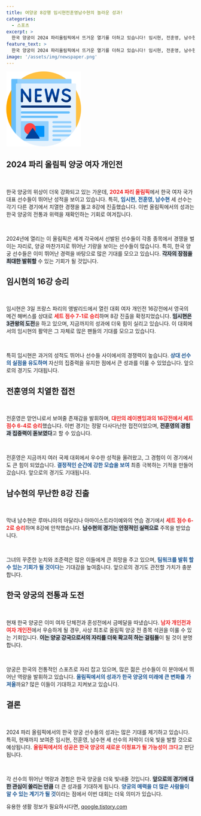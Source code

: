 ```yaml
---
title: 여양궁 8강행 임시현전훈영남수현의 놀라운 성과!
categories:
  - 스포츠
excerpt: >
  한국 양궁이 2024 파리올림픽에서 뜨거운 열기를 더하고 있습니다! 임시현, 전훈영, 남수현, 세 선수 모두 8강에 진출하며 전종목 석권의 꿈에 한 걸음 더 다가갔습니다. 3관왕에 도전하는 임시현의 경과는? 클릭해 확인하세요!
feature_text: >
  한국 양궁이 2024 파리올림픽에서 뜨거운 열기를 더하고 있습니다! 임시현, 전훈영, 남수현, 세 선수 모두 8강에 진출하며 전종목 석권의 꿈에 한 걸음 더 다가갔습니다. 3관왕에 도전하는 임시현의 경과는? 클릭해 확인하세요!
image: '/assets/img/newspaper.png'
---
```


<p><img src="/assets/img/newspaper.png" alt="kimp 속보" /></p>

<h2 data-ke-size="size26">2024 파리 올림픽 양궁 여자 개인전</h2>

<p data-ke-size="size16">&nbsp;</p>

<p>한국 양궁의 위상이 더욱 강화되고 있는 가운데, <b><span style="color: #ee2323;">2024 파리 올림픽</span></b>에서 한국 여자 국가대표 선수들이 뛰어난 성적을 보이고 있습니다. 특히, <b><span style="color: #1a5490;">임시현, 전훈영, 남수현</span></b> 세 선수는 각기 다른 경기에서 치열한 경쟁을 뚫고 8강에 진출했습니다. 이번 올림픽에서의 성과는 한국 양궁의 전통과 위력을 재확인하는 기회로 여겨집니다.  </p>

<p data-ke-size="size16">&nbsp;</p>

<p>2024년에 열리는 이 올림픽은 세계 각국에서 선발된 선수들이 각종 종목에서 경쟁을 벌이는 자리로, 양궁 마찬가지로 뛰어난 기량을 보이는 선수들이 많습니다. 특히, 한국 양궁 선수들은 이미 뛰어난 경력을 바탕으로 많은 기대를 모으고 있습니다. <b><span style="background-color: #21538527;">각자의 장점을 최대한 발휘할</span></b> 수 있는 기회가 될 것입니다.</p>

<h2 data-ke-size="size26">임시현의 16강 승리</h2>

<p data-ke-size="size16">&nbsp;</p>

<p>임시현은 3일 프랑스 파리의 앵발리드에서 열린 대회 여자 개인전 16강전에서 영국의 메건 해버스를 상대로 <b><span style="color: #ee2323;">세트 점수 7-1로 승리</span></b>하며 8강 진출을 확정지었습니다. <b><span style="background-color: #21538527;">임시현은 3관왕의 도전</span></b>을 하고 있으며, 지금까지의 성과에 더욱 힘이 실리고 있습니다. 이 대회에서의 임시현의 활약은 그 자체로 많은 팬들의 기대를 모으고 있습니다.  </p>

<p data-ke-size="size16">&nbsp;</p>

<p>특히 임시현은 과거의 성적도 뛰어나 선수들 사이에서의 경쟁력이 높습니다. <b><span style="color: #1a5490;">상대 선수의 실점을 유도하며</span></b> 자신의 집중력을 유지한 점에서 큰 성과를 이룰 수 있었습니다. 앞으로의 경기도 기대됩니다.</p>

<h2 data-ke-size="size26">전훈영의 치열한 접전</h2>

<p data-ke-size="size16">&nbsp;</p>

<p>전훈영은 맏언니로서 보여줄 존재감을 발휘하며, <b><span style="color: #ee2323;">대만의 레이젠잉과의 16강전에서 세트 점수 6-4로 승리</span></b>했습니다. 이번 경기는 정말 다사다난한 접전이었으며, <b><span style="background-color: #21538527;">전훈영의 경험과 집중력이 돋보였다</span></b>고 할 수 있습니다.  </p>

<p data-ke-size="size16">&nbsp;</p>

<p>전훈영은 지금까지 여러 국제 대회에서 우수한 성적을 올려왔고, 그 경험이 이 경기에서도 큰 힘이 되었습니다. <b><span style="color: #1a5490;">결정적인 순간에 강한 모습을 보여</span></b> 최종 극복하는 기적을 만들어 갔습니다. 앞으로의 경기도 기대됩니다.</p>

<h2 data-ke-size="size26">남수현의 무난한 8강 진출</h2>

<p data-ke-size="size16">&nbsp;</p>

<p>막내 남수현은 루마니아의 마달리나 아마이스트라이예와의 연습 경기에서 <b><span style="color: #ee2323;">세트 점수 6-2로 승리</span></b>하며 8강에 안착했습니다. <b><span style="background-color: #21538527;">남수현의 경기는 안정적인 실력으로</span></b> 주목을 받았습니다.  </p>

<p data-ke-size="size16">&nbsp;</p>

<p>그녀의 꾸준한 눈치와 조준력은 많은 이들에게 큰 희망을 주고 있으며, <b><span style="color: #1a5490;">팀워크를 발휘 할 수 있는 기회가 될 것이다</span></b>는 기대감을 높여줍니다. 앞으로의 경기도 관전할 가치가 충분합니다.</p>

<h2 data-ke-size="size26">한국 양궁의 전통과 도전</h2>

<p data-ke-size="size16">&nbsp;</p>

<p>현재 한국 양궁은 이미 여자 단체전과 혼성전에서 금메달을 따냈습니다. <b><span style="color: #ee2323;">남자 개인전과 여자 개인전</span></b>에서 우승하게 될 경우, 사상 최초로 올림픽 양궁 전 종목 석권을 이룰 수 있는 기회입니다. <b><span style="background-color: #21538527;">이는 양궁 강국으로서의 자리를 더욱 확고히 하는 걸림돌</span></b>이 될 것이 분명합니다.  </p>

<p data-ke-size="size16">&nbsp;</p>

<p>양궁은 한국의 전통적인 스포츠로 자리 잡고 있으며, 많은 젊은 선수들이 이 분야에서 뛰어난 역량을 발휘하고 있습니다. <b><span style="color: #1a5490;">올림픽에서의 성과가 한국 양궁의 미래에 큰 변화를 가져올</span></b>까요? 많은 이들이 기대하고 지켜보고 있습니다.</p>

<h2 data-ke-size="size26">결론</h2>

<p data-ke-size="size16">&nbsp;</p>

<p>2024 파리 올림픽에서의 한국 양궁 선수들의 성과는 많은 기대를 제기하고 있습니다. 특히, 현재까지 보여준 임시현, 전훈영, 남수현 세 선수의 저력이 더욱 빛을 발할 것으로 예상됩니다. <b><span style="color: #ee2323;">올림픽에서의 성공은 한국 양궁의 새로운 이정표가 될 가능성이 크다</span></b>고 판단됩니다.  </p>

<p data-ke-size="size16">&nbsp;</p>

<p>각 선수의 뛰어난 역량과 경험은 한국 양궁을 더욱 빛내줄 것입니다. <b><span style="background-color: #21538527;">앞으로의 경기에 대한 관심이 쏠리는 만큼</span></b> 더 큰 성과를 기대하게 됩니다. <b><span style="color: #1a5490;">양궁의 매력을 더 많은 사람들이 알 수 있는 계기가 될 것</span></b>이라는 점에서 이번 대회는 더욱 의미가 있습니다.</p>
유용한 생활 정보가 필요하시다면, <a href="https://qoogle.tistory.com" rel="dofollow">qoogle.tistory.com</a>



